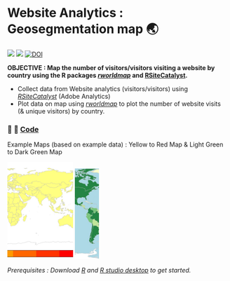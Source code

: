 # Website Analytics : Geosegmentation map :earth_asia: 

![](https://img.shields.io/badge/repo-RWebGeoSegMap-red.svg) ![](https://img.shields.io/badge/code-R-blue.svg) [![DOI](https://zenodo.org/badge/DOI/10.5281/zenodo.163203.svg)](https://doi.org/10.5281/zenodo.163203)


**OBJECTIVE : Map the number of visitors/visitors visiting a website by country using the R packages [*rworldmap*](https://cran.r-project.org/web/packages/rworldmap/) and [RSiteCatalyst](http://randyzwitch.com/rsitecatalyst/).**

 * Collect data from Website analytics (visitors/visitors) using [*RSiteCatalyst*](https://github.com/randyzwitch/RSiteCatalyst) (Adobe Analytics)
 * Plot data on map using [*rworldmap*](https://cran.r-project.org/web/packages/rworldmap/) to plot the number of website visits (& unique visitors) by country.

###  :wrench:  :gift: [Code](https://github.com/BritishMuseum/RWebGeoSegMap/blob/master/AdobeAnalyticsCountryVisitsMap.R) 

Example Maps (based on example data) : Yellow to Red Map & Light Green to Dark Green Map

<img src="https://github.com/BritishMuseum/RWebGeoSegMap/blob/master/EXAMPLEYellowRedMap.jpg" width="150">
<img src="https://github.com/BritishMuseum/RWebGeoSegMap/blob/master/EXAMPLEGreenMap.jpg" width="55">

*Prerequisites : Download [R](https://www.r-project.org/) and [R studio desktop](https://www.rstudio.com/products/rstudio/download/) to get started.*

